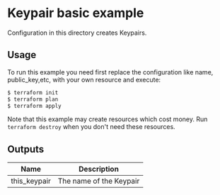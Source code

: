 # Keypair basic example

Configuration in this directory creates Keypairs.

## Usage
To run this example you need first replace the configuration like name, public_key,etc, with your own resource and execute:

```bash
$ terraform init
$ terraform plan
$ terraform apply
```

Note that this example may create resources which cost money. Run `terraform destroy` when you don't need these resources.

<!-- BEGINNING OF PRE-COMMIT-TERRAFORM DOCS HOOK -->
## Outputs

| Name | Description |
|------|-------------|
| this_keypair | The name of the Keypair |

<!-- END OF PRE-COMMIT-TERRAFORM DOCS HOOK -->
